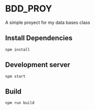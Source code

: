 # BDD_PROY
A simple proyect for my data bases class

## Install Dependencies
```
npm install
```

## Development server
```
npm start
```

## Build
```
npm run build
```
